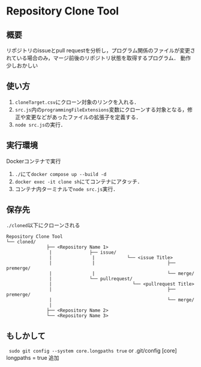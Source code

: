 # Repository Clone Tool

## 概要
リポジトリのissueとpull requestを分析し，プログラム関係のファイルが変更されている場合のみ，マージ前後のリポジトリ状態を取得するプログラム．
動作少しおかしい

## 使い方
1. `cloneTarget.csv`にクローン対象のリンクを入れる．
2. `src.js`内の`programmingFileExtensions`変数にクローンする対象となる，修正や変更などがあったファイルの拡張子を定義する．
3. `node src.js`の実行．

## 実行環境
Dockerコンテナで実行
1. `./`にて`docker compose up --build -d`
2. `docker exec -it clone sh`にてコンテナにアタッチ．
3. コンテナ内ターミナルで`node src.js`実行．

## 保存先
`./cloned`以下にクローンされる
```
Repository Clone Tool
└── cloned/
	           ├── <Repository Name 1>
                |              ├── issue/
                |               |            └── <issue Title>
                |               |                           ├── premerge/
                |               |                           └── merge/
                |              └── pullrequest/
                |                              └── <pullrequest Title>
                |                                           ├── premerge/
                |                                           └── merge/
                |   
               ├── <Repository Name 2>
               └── <Repository Name 3>
```

## もしかして
` sudo git config --system core.longpaths true`
  or
  .git/config [core] longpaths = true 追加

